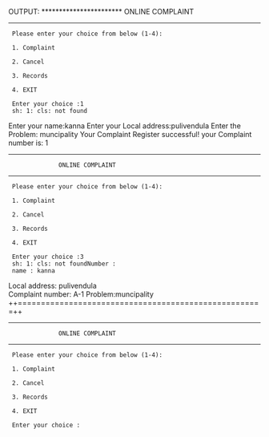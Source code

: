 
OUTPUT: *********************** ONLINE COMPLAINT
***********************

	 Please enter your choice from below (1-4):

	 1. Complaint

	 2. Cancel

	 3. Records

	 4. EXIT

	 Enter your choice :1
	 sh: 1: cls: not found

 Enter your name:kanna
 Enter your Local address:pulivendula
 Enter the Problem: muncipality
 Your Complaint Register successful!
 your Complaint number is: 1

***********************
                  ONLINE COMPLAINT                 
***********************


	 Please enter your choice from below (1-4):

	 1. Complaint

	 2. Cancel

	 3. Records

	 4. EXIT

	 Enter your choice :3
	 sh: 1: cls: not foundNumber :       
     name : kanna          
  Local address: pulivendula    
  Complaint number: A-1
 Problem:muncipality    
++=====================================================++

***********************
                  ONLINE COMPLAINT                 
***********************


	 Please enter your choice from below (1-4):

	 1. Complaint

	 2. Cancel

	 3. Records

	 4. EXIT

	 Enter your choice :
